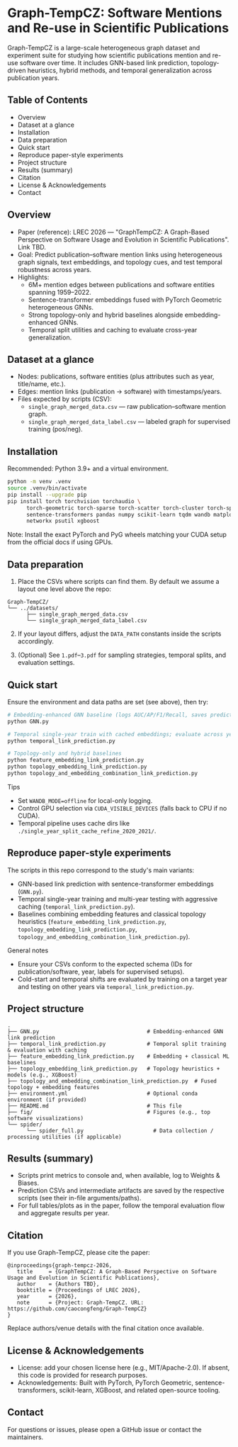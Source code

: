 # Graph-TempCZ: Software Mentions and Re-use in Scientific Publications

Graph-TempCZ is a large-scale heterogeneous graph dataset and experiment suite for studying how scientific publications mention and re-use software over time. It includes GNN-based link prediction, topology-driven heuristics, hybrid methods, and temporal generalization across publication years.

<!-- Optional figures
![Top 10 software overall](top10software.png)
![Top 10 software by publication year](top_10software_of_each_year.png)
-->

## Table of Contents
- Overview
- Dataset at a glance
- Installation
- Data preparation
- Quick start
- Reproduce paper-style experiments
- Project structure
- Results (summary)
- Citation
- License & Acknowledgements
- Contact

## Overview
- Paper (reference): LREC 2026 — "GraphTempCZ: A Graph-Based Perspective on Software Usage and Evolution in Scientific Publications". Link TBD.
- Goal: Predict publication–software mention links using heterogeneous graph signals, text embeddings, and topology cues, and test temporal robustness across years.
- Highlights:
   - 6M+ mention edges between publications and software entities spanning 1959–2022.
   - Sentence-transformer embeddings fused with PyTorch Geometric heterogeneous GNNs.
   - Strong topology-only and hybrid baselines alongside embedding-enhanced GNNs.
   - Temporal split utilities and caching to evaluate cross-year generalization.

## Dataset at a glance
- Nodes: publications, software entities (plus attributes such as year, title/name, etc.).
- Edges: mention links (publication → software) with timestamps/years.
- Files expected by scripts (CSV):
   - `single_graph_merged_data.csv` — raw publication–software mention graph.
   - `single_graph_merged_data_label.csv` — labeled graph for supervised training (pos/neg).

## Installation
Recommended: Python 3.9+ and a virtual environment.

```bash
python -m venv .venv
source .venv/bin/activate
pip install --upgrade pip
pip install torch torchvision torchaudio \
      torch-geometric torch-sparse torch-scatter torch-cluster torch-spline-conv \
      sentence-transformers pandas numpy scikit-learn tqdm wandb matplotlib seaborn \
      networkx psutil xgboost
```

Note: Install the exact PyTorch and PyG wheels matching your CUDA setup from the official docs if using GPUs.

## Data preparation
1) Place the CSVs where scripts can find them. By default we assume a layout one level above the repo:

```
Graph-TempCZ/
└── ../datasets/
      ├── single_graph_merged_data.csv
      └── single_graph_merged_data_label.csv
```

2) If your layout differs, adjust the `DATA_PATH` constants inside the scripts accordingly.

3) (Optional) See `1.pdf`–`3.pdf` for sampling strategies, temporal splits, and evaluation settings.

## Quick start
Ensure the environment and data paths are set (see above), then try:

```bash
# Embedding-enhanced GNN baseline (logs AUC/AP/F1/Recall, saves predictions)
python GNN.py

# Temporal single-year train with cached embeddings; evaluate across years
python temporal_link_prediction.py

# Topology-only and hybrid baselines
python feature_embedding_link_prediction.py
python topology_embedding_link_prediction.py
python topology_and_embedding_combination_link_prediction.py
```

Tips
- Set `WANDB_MODE=offline` for local-only logging.
- Control GPU selection via `CUDA_VISIBLE_DEVICES` (falls back to CPU if no CUDA).
- Temporal pipeline uses cache dirs like `./single_year_split_cache_refine_2020_2021/`.

## Reproduce paper-style experiments
The scripts in this repo correspond to the study's main variants:
- GNN-based link prediction with sentence-transformer embeddings (`GNN.py`).
- Temporal single-year training and multi-year testing with aggressive caching (`temporal_link_prediction.py`).
- Baselines combining embedding features and classical topology heuristics (`feature_embedding_link_prediction.py`, `topology_embedding_link_prediction.py`, `topology_and_embedding_combination_link_prediction.py`).

General notes
- Ensure your CSVs conform to the expected schema (IDs for publication/software, year, labels for supervised setups).
- Cold-start and temporal shifts are evaluated by training on a target year and testing on other years via `temporal_link_prediction.py`.

## Project structure
```
.
├── GNN.py                                  # Embedding-enhanced GNN link prediction
├── temporal_link_prediction.py             # Temporal split training & evaluation with caching
├── feature_embedding_link_prediction.py    # Embedding + classical ML baselines
├── topology_embedding_link_prediction.py   # Topology heuristics + models (e.g., XGBoost)
├── topology_and_embedding_combination_link_prediction.py  # Fused topology + embedding features
├── environment.yml                         # Optional conda environment (if provided)
├── README.md                               # This file
├── fig/                                    # Figures (e.g., top software visualizations)
└── spider/
      └── spider_full.py                      # Data collection / processing utilities (if applicable)
```

## Results (summary)
- Scripts print metrics to console and, when available, log to Weights & Biases.
- Prediction CSVs and intermediate artifacts are saved by the respective scripts (see their in-file arguments/paths).
- For full tables/plots as in the paper, follow the temporal evaluation flow and aggregate results per year.

## Citation
If you use Graph-TempCZ, please cite the paper:

```
@inproceedings{graph-tempcz-2026,
   title     = {GraphTempCZ: A Graph-Based Perspective on Software Usage and Evolution in Scientific Publications},
   author    = {Authors TBD},
   booktitle = {Proceedings of LREC 2026},
   year      = {2026},
   note      = {Project: Graph-TempCZ. URL: https://github.com/caocongfeng/Graph-TempCZ}
}
```

Replace authors/venue details with the final citation once available.

## License & Acknowledgements
- License: add your chosen license here (e.g., MIT/Apache-2.0). If absent, this code is provided for research purposes.
- Acknowledgements: Built with PyTorch, PyTorch Geometric, sentence-transformers, scikit-learn, XGBoost, and related open-source tooling.

## Contact
For questions or issues, please open a GitHub issue or contact the maintainers.
